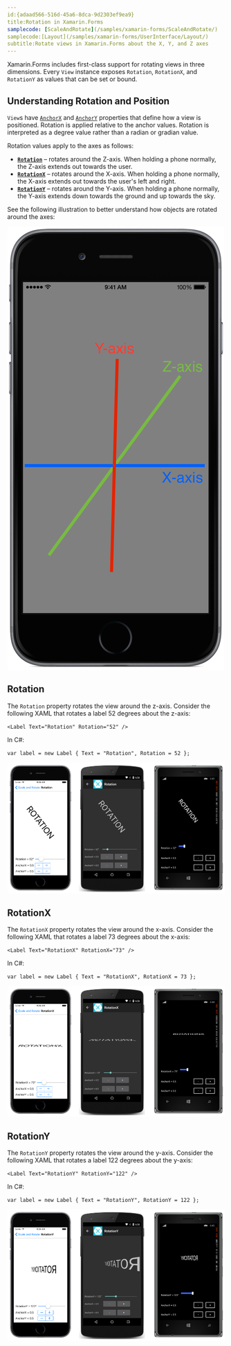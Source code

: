 ```yaml
---
id:{adaad566-516d-45a6-8dca-9d2303ef9ea9}
title:Rotation in Xamarin.Forms
samplecode: [ScaleAndRotate](/samples/xamarin-forms/ScaleAndRotate/)
samplecode:[Layout](/samples/xamarin-forms/UserInterface/Layout/)
subtitle:Rotate views in Xamarin.Forms about the X, Y, and Z axes
---
```


Xamarin.Forms includes first-class support for rotating views in three dimensions. Every `View` instance exposes `Rotation`, `RotationX`, and `RotationY` as values that can be set or bound. 

## Understanding Rotation and Position

`View`s have [`AnchorX`](/api/property/Xamarin.Forms.VisualElement.AnchorX/) and [`AnchorY`](/api/property/Xamarin.Forms.VisualElement.AnchorY/) properties that define how a view is positioned. Rotation is applied relative to the anchor values. Rotation is interpreted as a degree value rather than a radian or gradian value. 

Rotation values apply to the axes as follows:

- **[`Rotation`](#Rotation)** &ndash; rotates around the Z-axis. When holding a phone normally, the Z-axis extends out towards the user. 
- **[`RotationX`](#RotationX)** &ndash; rotates around the X-axis. When holding a phone normally, the X-axis extends out towards the user's left and right.
- **[`RotationY`](#RotationY)** &ndash; rotates around the Y-axis. When holding a phone normally, the Y-axis extends down towards the ground and up towards the sky.

See the following illustration to better understand how objects are rotated around the axes:

![](Images/axis.png)

## Rotation

The `Rotation` property rotates the view around the z-axis. Consider the following XAML that rotates a label 52 degrees about the z-axis:

```
<Label Text="Rotation" Rotation="52" />
```

In C#:

```
var label = new Label { Text = "Rotation", Rotation = 52 };
```

![](Images/rotation.png)

## RotationX

The `RotationX` property rotates the view around the x-axis. Consider the following XAML that rotates a label 73 degrees about the x-axis:

```
<Label Text="RotationX" RotationX="73" />
```

In C#:

```
var label = new Label { Text = "RotationX", RotationX = 73 };
```

![](Images/rotationx.png)

## RotationY

The `RotationY` property rotates the view around the y-axis. Consider the following XAML that rotates a label 122 degrees about the y-axis:

```
<Label Text="RotationY" RotationY="122" />
```

In C#:

```
var label = new Label { Text = "RotationY", RotationY = 122 };
```


![](Images/rotationy.png)